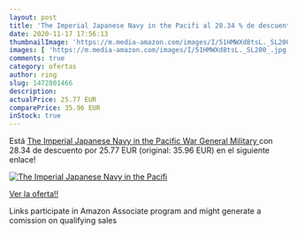 ```yaml
---
layout: post
title: 'The Imperial Japanese Navy in the Pacifi al 28.34 % de descuento'
date: 2020-11-17 17:56:13
thumbnailImage: 'https://m.media-amazon.com/images/I/51HMWXd8tsL._SL200_.jpg'
images: [ 'https://m.media-amazon.com/images/I/51HMWXd8tsL._SL200_.jpg' ]
comments: true
category: ofertas
author: ring
slug: 1472801466
description:
actualPrice: 25.77 EUR
comparePrice: 35.96 EUR
inStock: true
---
```


Está [The Imperial Japanese Navy in the Pacific War  General Military ](https://www.amazon.es/dp/1472801466/?tag=tolees-21) con 28.34 de descuento por 25.77 EUR (original: 35.96 EUR) en el siguiente enlace!

[![The Imperial Japanese Navy in the Pacifi](https://m.media-amazon.com/images/I/51HMWXd8tsL._SL200_.jpg)](https://www.amazon.es/dp/1472801466/?tag=tolees-21)

[Ver la oferta!!](https://www.amazon.es/dp/1472801466/?tag=tolees-21)

Links participate in Amazon Associate program and might generate a comission on qualifying sales



